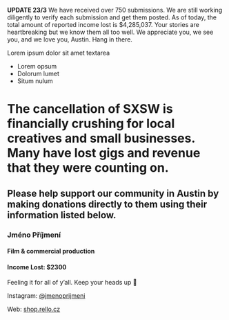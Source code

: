 **UPDATE 23/3** We have received over 750 submissions. We are still working diligently to verify each submission and get them posted. As of today, the total amount of reported income lost is $4,285,037. Your stories are heartbreaking but we know them all too well. We appreciate you, we see you, and we love you, Austin. Hang in there.

Lorem ipsum dolor sit amet textarea

* Lorem opsum
* Dolorum lumet
* Situm nulum

# The cancellation of SXSW is financially crushing for local creatives and small businesses. Many have lost gigs and revenue that they were counting on.

## Please help support our community in Austin by **making donations directly to them** using their information listed below.


### Jméno Příjmení
#### Film & commercial production
#### Income Lost: $2300

Feeling it for all of y’all. Keep your heads up 💪

Instagram: [@jmenoprijmeni](https://www.instagram.com/rello.coffee/)

Web: [shop.rello.cz](http://shop.rello.cz/)
